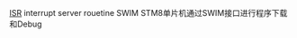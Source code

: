 [ISR](http://www.tfmcu.com/TechnologyNews/2c39956c-1787-4a22-190e-5c3ddbeb0d3e.shtml)
interrupt server rouetine
SWIM STM8单片机通过SWIM接口进行程序下载和Debug